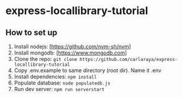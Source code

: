 # express-locallibrary-tutorial

## How to set up
1. Install nodejs: [https://github.com/nvm-sh/nvm]
1. Install mongodb: [https://www.mongodb.com]
1. Clone the repo: `git clone https://github.com/carlaraya/express-locallibrary-tutorial`
1. Copy .env.example to same directory (root dir). Name it .env
1. Install dependencies: `npm install`
1. Populate database: `node populatedb.js`
1. Run dev server: `npm run serverstart`
